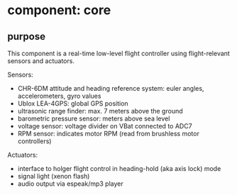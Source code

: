 # component: core
## purpose
This component is a real-time low-level flight controller using flight-relevant sensors and actuators.

Sensors:

- CHR-6DM attitude and heading reference system: euler angles, accelerometers, gyro values
- Ublox LEA-4GPS: global GPS position
- ultrasonic range finder: max. 7 meters above the ground
- barometric pressure sensor: meters above sea level
- voltage sensor: voltage divider on VBat connected to ADC7
- RPM sensor: indicates motor RPM (read from brushless motor controllers)

Actuators:

- interface to holger flight control in heading-hold (aka axis lock) mode
- signal light (xenon flash)
- audio output via espeak/mp3 player
